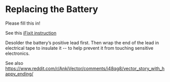 # Replacing the Battery

Please fill this in!

See this [iFixit instruction](https://www.ifixit.com/Guide/Anki+Vector++Battery+Replacement/123279)

Desolder the battery’s positive lead first.
Then wrap the end of the lead in electrical tape to insulate it -- to help prevent it from touching sensitive electronics.

See also https://www.reddit.com/r/AnkiVector/comments/i48qg8/vector_story_with_happy_ending/
